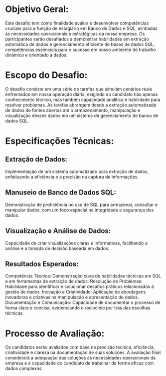 # Objetivo Geral:
Este desafio tem como finalidade avaliar e desenvolver competências cruciais para a função de estagiário em Banco de Dados e SQL, alinhadas às necessidades operacionais e estratégicas da nossa empresa. Os participantes serão desafiados a demonstrar habilidades em extração automática de dados e gerenciamento eficiente de bases de dados SQL, competências essenciais para o sucesso em nosso ambiente de trabalho dinâmico e orientado a dados.

# Escopo do Desafio:
O desafio consiste em uma série de tarefas que simulam cenários reais enfrentados em nossa operação diária, exigindo do candidato não apenas conhecimento técnico, mas também capacidade analítica e habilidade para resolver problemas. As tarefas abrangem desde a extração automatizada de dados de fontes abertas até o armazenamento, manipulação e visualização desses dados em um sistema de gerenciamento de banco de dados SQL.

# Especificações Técnicas:

## Extração de Dados:

Implementação de um sistema automatizado para extração de dados, enfatizando a eficiência e a precisão na captura de informações.
## Manuseio de Banco de Dados SQL:

Demonstração de proficiência no uso de SQL para armazenar, consultar e manipular dados, com um foco especial na integridade e segurança dos dados.
## Visualização e Análise de Dados:

Capacidade de criar visualizações claras e informativas, facilitando a análise e a tomada de decisão baseada em dados.
## Resultados Esperados:

Competência Técnica: Demonstração clara de habilidades técnicas em SQL e em ferramentas de extração de dados.
Resolução de Problemas: Habilidade para identificar e solucionar desafios práticos relacionados à gestão de dados.
Inovação e Criatividade: Aplicação de abordagens inovadoras e criativas na manipulação e apresentação de dados.
Documentação e Comunicação: Capacidade de documentar o processo de forma clara e concisa, evidenciando o raciocínio por trás das escolhas técnicas.

# Processo de Avaliação:
Os candidatos serão avaliados com base na precisão técnica, eficiência, criatividade e clareza na documentação de suas soluções. A avaliação final considerará a adequação das soluções às necessidades operacionais da empresa e a capacidade do candidato de trabalhar de forma eficaz com dados complexos.
